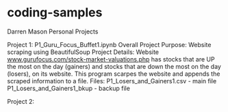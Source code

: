 # coding-samples
Darren Mason Personal Projects

Project 1: P1_Guru_Focus_Buffet1.ipynb 
  Overall Project Purpose: Website scraping using BeautifulSoup
Project Details:
  Website www.gurufocus.com/stock-market-valuations.php has stocks that are UP the most on the day (gainers) and stocks that are down the most on the day (losers),  on its website. This program scarpes the website and appends the scraped information to a file.
Files:
  P1_Losers_and_Gainers1.csv - main file
  P1_Losers_and_Gainers1_bkup - backup file


Project 2:
